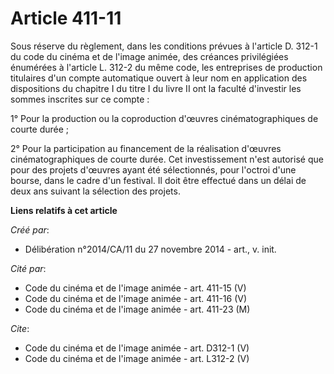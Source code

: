 # Article 411-11

Sous réserve du règlement, dans les conditions prévues à l'article D. 312-1 du code du cinéma et de l'image animée, des
créances privilégiées énumérées à l'article L. 312-2 du même code, les entreprises de production titulaires d'un compte
automatique ouvert à leur nom en application des dispositions du chapitre I du titre I du livre II ont la faculté d'investir
les sommes inscrites sur ce compte : 

1° Pour la production ou la coproduction d'œuvres cinématographiques de courte durée ; 

2° Pour la participation au financement de la réalisation d'œuvres cinématographiques de courte durée. Cet investissement
n'est autorisé que pour des projets d'œuvres ayant été sélectionnés, pour l'octroi d'une bourse, dans le cadre d'un festival.
Il doit être effectué dans un délai de deux ans suivant la sélection des projets.

**Liens relatifs à cet article**

_Créé par_:

  - Délibération n°2014/CA/11 du 27 novembre 2014 - art., v. init.

_Cité par_:

  - Code du cinéma et de l'image animée - art. 411-15 (V)
  - Code du cinéma et de l'image animée - art. 411-16 (V)
  - Code du cinéma et de l'image animée - art. 411-23 (M)

_Cite_:

  - Code du cinéma et de l'image animée - art. D312-1 (V)
  - Code du cinéma et de l'image animée - art. L312-2 (V)
